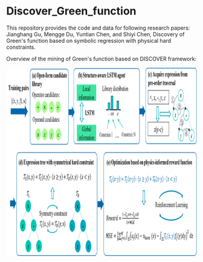 # Discover_Green_function
This repository provides the code and data for following research papers:  
Jianghang Gu, Mengge Du, Yuntian Chen, and Shiyi Chen, Discovery of Green's function based on symbolic regression with physical hard constraints.

Overview of the mining of Green's function based on DISCOVER framework:  

<img src="img/fig1.png" height="500">
